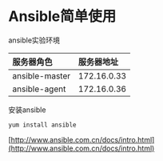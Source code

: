 # Ansible简单使用

ansible实验环境

| 服务器角色 | 服务器地址 |
| :--- | :--- |
| ansible-master | 172.16.0.33 |
| ansible-agent | 172.16.0.36 |

安装ansible

```
yum install ansible
```

[http://www.ansible.com.cn/docs/intro.html](http://www.ansible.com.cn/docs/intro.html)

